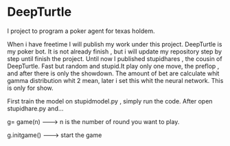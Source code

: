 # DeepTurtle
I project to program a poker agent for texas holdem.

When i have freetime I will publish my work under this project. DeepTurtle is my poker bot.
It is not already finish , but i will update my repository step by step until finish the project.
Until now I published stupidhares , the cousin of DeepTurtle. Fast but random and stupid.It play only one move, the preflop , and after there is only the showdown. The amount of bet are calculate whit gamma distribution whit 2 mean, later i set this whit the neural network. This is only for show.

First train the model on stupidmodel.py , simply run the code.
After open stupidhare.py and...

g= game(n) ---> n is the number of round you want to play.

g.initgame() ---> start the game
